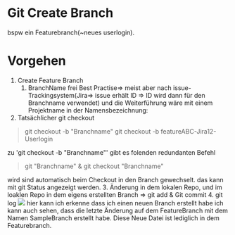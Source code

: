 # Git Create Branch

bspw ein Featurebranch(~neues userlogin).


# Vorgehen
1. Create Feature Branch
   1. BranchName frei 
   Best Practise=> meist aber nach issue-Trackingsystem(Jira=> issue erhält ID => ID wird dann für den Branchname verwendet) und die Weiterführung wäre mit einem Projektname in der Namensbezeichnung:
2. Tatsächlicher git checkout

> git checkout -b "Branchname"
> git checkout -b featureABC-Jira12-Userlogin

zu 'git checkout -b "Branchname"' gibt es folenden redundanten Befehl
> git "Branchname" & git checkout "Branchname"

wird sind automatisch beim Checkout in den Branch gewechselt. das kann mit git Status angezeigt werden. 
3. Änderung in dem lokalen Repo, und im loaklen Repo in dem eigens erstellten Branch => git add & Git commit
4. git log
![](imgs/2020-03-29-10-53-06.png)
hier kann ich erkenne dass ich einen neuen Branch erstellt habe
ich kann auch sehen, dass die letzte Änderung auf dem FeatureBranch mit dem Namen SampleBranch erstellt habe. Diese Neue Datei ist lediglich in dem Featurebranch. 